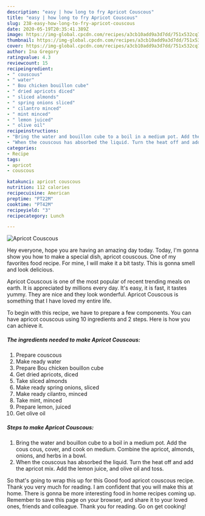 ```yaml
---
description: "easy | how long to fry Apricot Couscous"
title: "easy | how long to fry Apricot Couscous"
slug: 238-easy-how-long-to-fry-apricot-couscous
date: 2020-05-19T20:35:41.389Z
image: https://img-global.cpcdn.com/recipes/a3cb10add9a3d7dd/751x532cq70/apricot-couscous-recipe-main-photo.jpg
thumbnail: https://img-global.cpcdn.com/recipes/a3cb10add9a3d7dd/751x532cq70/apricot-couscous-recipe-main-photo.jpg
cover: https://img-global.cpcdn.com/recipes/a3cb10add9a3d7dd/751x532cq70/apricot-couscous-recipe-main-photo.jpg
author: Ina Gregory
ratingvalue: 4.3
reviewcount: 15
recipeingredient:
- " couscous"
- " water"
- " Bou chicken bouillon cube"
- " dried apricots diced"
- " sliced almonds"
- " spring onions sliced"
- " cilantro minced"
- " mint minced"
- " lemon juiced"
- " olive oil"
recipeinstructions:
- "Bring the water and bouillon cube to a boil in a medium pot. Add the cous cous, cover, and cook on medium. Combine the apricot, almonds, onions, and herbs in a bowl."
- "When the couscous has absorbed the liquid. Turn the heat off and add the apricot mix. Add the lemon juice, and olive oil and toss."
categories:
- Recipe
tags:
- apricot
- couscous

katakunci: apricot couscous 
nutrition: 112 calories
recipecuisine: American
preptime: "PT22M"
cooktime: "PT42M"
recipeyield: "3"
recipecategory: Lunch

---
```



![Apricot Couscous](https://img-global.cpcdn.com/recipes/a3cb10add9a3d7dd/751x532cq70/apricot-couscous-recipe-main-photo.jpg)

Hey everyone, hope you are having an amazing day today. Today, I'm gonna show you how to make a special dish, apricot couscous. One of my favorites food recipe. For mine, I will make it a bit tasty. This is gonna smell and look delicious.

Apricot Couscous is one of the most popular of recent trending meals on earth. It is appreciated by millions every day. It's easy, it is fast, it tastes yummy. They are nice and they look wonderful. Apricot Couscous is something that I have loved my entire life.




To begin with this recipe, we have to prepare a few components. You can have apricot couscous using 10 ingredients and 2 steps. Here is how you can achieve it.

<!--inarticleads1-->

##### The ingredients needed to make Apricot Couscous:

1. Prepare  couscous
1. Make ready  water
1. Prepare  Bou chicken bouillon cube
1. Get  dried apricots, diced
1. Take  sliced almonds
1. Make ready  spring onions, sliced
1. Make ready  cilantro, minced
1. Take  mint, minced
1. Prepare  lemon, juiced
1. Get  olive oil




<!--inarticleads2-->

##### Steps to make Apricot Couscous:

1. Bring the water and bouillon cube to a boil in a medium pot. Add the cous cous, cover, and cook on medium. Combine the apricot, almonds, onions, and herbs in a bowl.
1. When the couscous has absorbed the liquid. Turn the heat off and add the apricot mix. Add the lemon juice, and olive oil and toss.




So that's going to wrap this up for this Good food apricot couscous recipe. Thank you very much for reading. I am confident that you will make this at home. There is gonna be more interesting food in home recipes coming up. Remember to save this page on your browser, and share it to your loved ones, friends and colleague. Thank you for reading. Go on get cooking!
